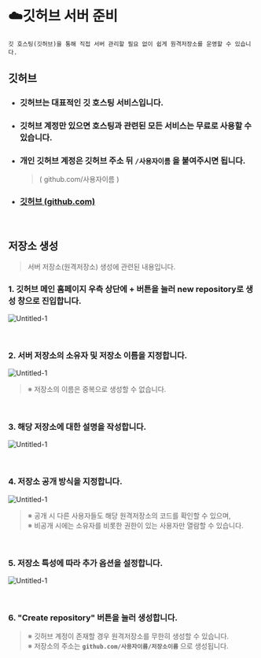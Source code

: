 # **:cloud:깃허브 서버 준비**
    깃 호스팅(깃허브)을 통해 직접 서버 관리할 필요 없이 쉽게 원격저장소를 운영할 수 있습니다.

## **깃허브**
- ### 깃허브는 대표적인 깃 호스팅 서비스입니다.
- ### 깃허브 계정만 있으면 호스팅과 관련된 모든 서비스는 무료로 사용할 수 있습니다.
- ### 개인 깃허브 계정은 깃허브 주소 뒤 `/사용자이름` 을 붙여주시면 됩니다.<br>
    >( github.com/사용자이름 )
- ### [깃허브 (github.com)](https://github.com)

<br>

## **저장소 생성**
>서버 저장소(원격저장소) 생성에 관련된 내용입니다.

### 1. 깃허브 메인 홈페이지 우측 상단에 + 버튼을 눌러 new repository로 생성 창으로 진입합니다.<br>
![Untitled-1](https://user-images.githubusercontent.com/45596014/193051781-80b82c60-1940-45fb-9419-ce0c5b57860e.jpg)

<br>

### 2. 서버 저장소의 소유자 및 저장소 이름을 지정합니다.<br>
![Untitled-1](https://user-images.githubusercontent.com/45596014/193050451-d76a0abf-27f4-4bd7-b1ab-e5e214463b92.jpg)
>※ 저장소의 이름은 중복으로 생성할 수 없습니다.

<br>

### 3. 해당 저장소에 대한 설명을 작성합니다.<br>
![Untitled-1](https://user-images.githubusercontent.com/45596014/193048451-9819ac81-b0a8-4d1d-b97c-84398633b4a5.jpg)

<br>

### 4. 저장소 공개 방식을 지정합니다.<br>
![Untitled-1](https://user-images.githubusercontent.com/45596014/193050059-7bb3dadb-0550-41d6-afce-2f788c2e7111.jpg)
>※ 공개 시 다른 사용자들도 해당 원격저장소의 코드를 확인할 수 있으며,<br>
>※ 비공개 시에는 소유자를 비롯한 권한이 있는 사용자만 열람할 수 있습니다.

<br>

### 5. 저장소 특성에 따라 추가 옵션을 설정합니다.<br>
![Untitled-1](https://user-images.githubusercontent.com/45596014/193049783-11cdf10c-5c6f-4eb1-9f07-b185ff47507d.jpg)

<br>

### 6. "Create repository" 버튼을 눌러 생성합니다.<br>
>※ 깃허브 계정이 존재할 경우 원격저장소를 무한히 생성할 수 있습니다.<br>
>※ 저장소의 주소는 **`github.com/사용자이름/저장소이름`** 으로 생성됩니다.

<br>


